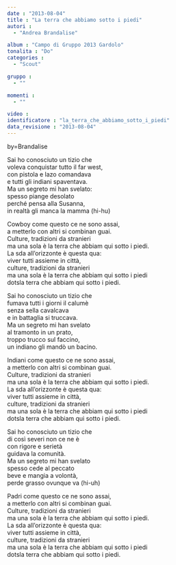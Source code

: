 ```yaml
---
date : "2013-08-04"
title : "La terra che abbiamo sotto i piedi"
autori : 
  - "Andrea Brandalise"

album : "Campo di Gruppo 2013 Gardolo"
tonalita : "Do"
categories : 
  - "Scout"

gruppo : 
  - ""

momenti : 
  - ""

video : 
identificatore : "la_terra_che_abbiamo_sotto_i_piedi"
data_revisione : "2013-08-04"
---
```

by=Brandalise  
  
Sai ho conosciuto un tizio che  
voleva conquistar tutto il far west,  
con pistola e lazo comandava   
e tutti gli indiani spaventava.  
Ma un segreto mi han svelato:   
spesso piange desolato  
perché pensa alla Susanna,   
in realtà gli manca la mamma (hi-hu)  
  
  
  
Cowboy come questo ce ne sono assai,  
a metterlo con altri si combinan guai.  
Culture, tradizioni da stranieri  
ma una sola è la terra che abbiam qui sotto i piedi.  
La sda all’orizzonte è questa qua:  
viver tutti assieme in città,  
culture, tradizioni da stranieri  
ma una sola è la terra che abbiam qui sotto i piedi  
dotsla terra che abbiam qui sotto i piedi.  
  
  
Sai ho conosciuto un tizio che  
fumava tutti i giorni il calumè  
senza sella cavalcava   
e in battaglia si truccava.  
Ma un segreto mi han svelato  
al tramonto in un prato,  
troppo trucco sul faccino,  
un indiano gli mandò un bacino.  
  
  
  
Indiani come questo ce ne sono assai,  
a metterlo con altri si combinan guai.  
Culture, tradizioni da stranieri  
ma una sola è la terra che abbiam qui sotto i piedi.  
La sda all’orizzonte è questa qua:  
viver tutti assieme in città,  
culture, tradizioni da stranieri  
ma una sola è la terra che abbiam qui sotto i piedi  
dotsla terra che abbiam qui sotto i piedi.  
  
  
Sai ho conosciuto un tizio che  
di così severi non ce ne è  
con rigore e serietà  
guidava la comunità.  
Ma un segreto mi han svelato  
spesso cede al peccato  
beve e mangia a volontà,  
perde grasso ovunque va (hi-uh)  
  
  
  
Padri come questo ce ne sono assai,  
a metterlo con altri si combinan guai.  
Culture, tradizioni da stranieri  
ma una sola è la terra che abbiam qui sotto i piedi.  
La sda all’orizzonte è questa qua:  
viver tutti assieme in città,  
culture, tradizioni da stranieri  
ma una sola è la terra che abbiam qui sotto i piedi  
dotsla terra che abbiam qui sotto i piedi.  
  
  
